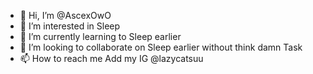 - 👋 Hi, I’m @AscexOwO
- 👀 I’m interested in Sleep
- 🌱 I’m currently learning to Sleep earlier
- 💞️ I’m looking to collaborate on Sleep earlier without think damn Task
- 📫 How to reach me Add my IG @lazycatsuu 

<!---
AscexOwO/AscexOwO is a ✨ special ✨ repository because its `README.md` (this file) appears on your GitHub profile.
You can click the Preview link to take a look at your changes.
--->
